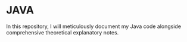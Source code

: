 # JAVA
In this repository, I will meticulously document my Java code alongside comprehensive theoretical explanatory notes.
